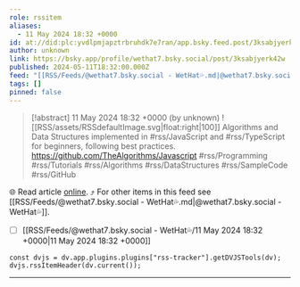 ```yaml
---
role: rssitem
aliases:
  - 11 May 2024 18:32 +0000
id: at://did:plc:yvdlpmjapztrbruhdk7e7ran/app.bsky.feed.post/3ksabjyerk42w
author: unknown
link: https://bsky.app/profile/wethat7.bsky.social/post/3ksabjyerk42w
published: 2024-05-11T18:32:00.000Z
feed: "[[RSS/Feeds/@wethat7․bsky․social - WetHat💦.md|@wethat7․bsky․social - WetHat💦]]"
tags: []
pinned: false
---
```


> [!abstract] 11 May 2024 18:32 +0000 (by unknown)
> ![[RSS/assets/RSSdefaultImage.svg|float:right|100]] Algorithms and Data Structures implemented in #rss/JavaScript and #rss/TypeScript for beginners, following best practices. https://github.com/TheAlgorithms/Javascript #rss/Programming #rss/Tutorials #rss/Algorithms #rss/DataStructures #rss/SampleCode #rss/GitHub

🌐 Read article [online](https://bsky.app/profile/wethat7.bsky.social/post/3ksabjyerk42w). ⤴ For other items in this feed see [[RSS/Feeds/@wethat7․bsky․social - WetHat💦.md|@wethat7․bsky․social - WetHat💦]].

- [ ] [[RSS/Feeds/@wethat7․bsky․social - WetHat💦/11 May 2024 18꞉32 +0000|11 May 2024 18꞉32 +0000]]

~~~dataviewjs
const dvjs = dv.app.plugins.plugins["rss-tracker"].getDVJSTools(dv);
dvjs.rssItemHeader(dv.current());
~~~

- - -